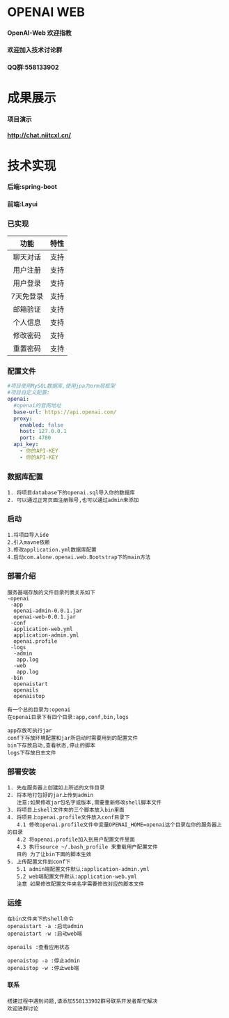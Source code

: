 # OPENAI WEB

#### OpenAI-Web 欢迎指教

#### 欢迎加入技术讨论群
#### QQ群:558133902

# 成果展示

#### 项目演示
#### http://chat.niitcxl.cn/

# 技术实现

#### 后端:spring-boot
#### 前端:Layui


### 已实现
|   功能    | 特性  |
|:-------:|:---:|
|  聊天对话   | 支持  |
|  用户注册   | 支持  |
|  用户登录   | 支持  |
|  7天免登录  | 支持  |
|  邮箱验证   | 支持  |
|  个人信息   | 支持  |
|  修改密码   | 支持  |
|  重置密码   | 支持  |



### 配置文件
```yaml
#项目使用MySQL数据库,使用jpa为orm层框架
#项目自定义配置:
openai:
  #openai的官网地址
  base-url: https://api.openai.com/
  proxy:
    enabled: false
    host: 127.0.0.1
    port: 4780
  api_key:
    - 你的API-KEY
    - 你的API-KEY
```

### 数据库配置
```text
1. 将项目database下的openai.sql导入你的数据库
2. 可以通过正常页面注册账号,也可以通过admin来添加
```

### 启动
```text
1.将项目导入ide
2.引入mavne依赖
3.修改application.yml数据库配置
4.启动com.alone.openai.web.Bootstrap下的main方法
```

### 部署介绍
```text
服务器端存放的文件目录列表关系如下
-openai
 -app
  openai-admin-0.0.1.jar
  openai-web-0.0.1.jar
 -conf
  application-web.yml
  application-admin.yml
  openai.profile
 -logs
  -admin
   app.log
  -web
   app.log
 -bin
  openaistart
  openails
  openaistop
  
有一个总的目录为:openai
在openai目录下有四个目录:app,conf,bin,logs

app存放可执行jar
conf下存放环境配置和jar所启动时需要用到的配置文件
bin下存放启动,查看状态,停止的脚本
logs下存放日志文件
```

### 部署安装
```text
1. 先在服务器上创建如上所述的文件目录
2. 将本地打包好的jar上传到admin
   注意:如果修改jar包名字或版本,需要重新修改shell脚本文件
3. 将项目上shell文件夹的三个脚本放入bin里面
4. 将项目上openai.profile文件放入conf目录下
   4.1 修改openai.profile文件中变量OPENAI_HOME=openai这个目录在你的服务器上的目录
   4.2 将openai.profile加入到用户配置文件里面
   4.3 执行source ~/.bash_profile 来重载用户配置文件
   目的 为了让bin下面的脚本生效
5. 上传配置文件到conf下
   5.1 admin端配置文件默认:application-admin.yml
   5.2 web端配置文件默认:application-web.yml
   注意 如果修改配置文件夹名字需要修改对应的脚本文件
```

### 运维
```text
在bin文件夹下的shell命令
openaistart -a :启动admin
openaistart -w :启动web端

openails :查看应用状态

openaistop -a :停止admin
openaistop -w :停止web端
```

#### 联系
```text
搭建过程中遇到问题,请添加558133902群号联系开发者帮忙解决
欢迎进群讨论
```

